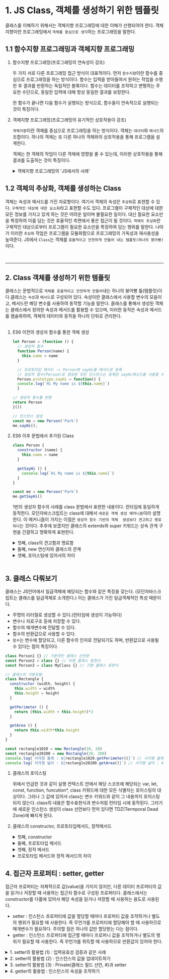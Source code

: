 # 1. JS Class, 객체를 생성하기 위한 템플릿
클래스를 이해하기 위해서는 객체지향 프로그래밍에 대한 이해가 선행되어야 한다. 
객체지향이란 프로그래밍에서 `객체를 중심으로 생각`하는 프로그래밍을 말한다. 

## 1.1 함수지향 프로그래밍과 객체지향 프로그래밍
1. 함수지향 프로그래밍(프로그래밍의 연속성이 강조)

    두 가지 서로 다른 프로그래밍 접근 방식이 대표적이다. 먼저 `함수지향`이란 함수를 중심으로 프로그래밍을 하는 방식이다. 함수는 입력을 받아들여서 원하는 작업을 수행한 후 결과를 반환하는 독립적인 블록이다. 함수는 데이터를 조작하고 변형하는 주요한 수단으로, 동일한 입력에 대해 항상 동일한 결과를 보장한다. 

    한 함수가 끝나면 다음 함수가 실행되는 방식으로, 함수들이 연속적으로 실행되는 것이 특징이다. 

2. 객체지향 프로그래밍(프로그래밍의 유기적인 상호작용이 강조)

    `객체지향`이란 객체를 중심으로 프로그래밍을 하는 방식이다. 객체는 `데이터`와 `메서드`의 조합이다. 하나의 객체는 또 다른 하나의 객체와의 상호작용을 통해 프로그램을 설계한다.  

    객체는 한 객체의 작업이 다른 객체에 영향을 줄 수 있는데, 이러한 상호작용을 통해 결과를 도출하는 것이 특징이다. 

    <details>
    <summary>객체지향 프로그래밍의 'JS에서의 사례'</summary>

    ```javascript 
    // 구체적인 사례로 설명해보자. 
    // 플레이어 객체
    const player = {
      name: "John",
      level: 5,
      health: 100,

      attack(target) {
        console.log(`${this.name}이(가) ${target.name}을(를) 공격합니다!`);
        target.health -= 20;
        console.log(`${target.name}의 체력이 ${target.health} 남았습니다.`);
      }
    };

    // 적 객체
    const enemy = {
      name: "Goblin",
      level: 3,
      health: 50,
    };

    // 플레이어가 적을 공격하는 상호작용
    player.attack(enemy);
    ```

    위의 JS 코드를 실행하면 어떠한 결과를 살펴볼 수 있을까? 아래와 같다. 

    ```bash
    John이(가) Goblin을(를) 공격합니다!
    Goblin의 체력이 30 남았습니다.
    ```

    위의 코드에서 선언한 두 개의 객체(player, enemy)는 각 객체에 대한 속성과 메서드를 가지고 있다. `player.attack(enemy);`는 플레이어가 적을 공격하는 상호작용을 표현한다. 두 객체 간의 상호작용을 통해서 바로 위에 있는 결과를 도출하였다. 흥미로운 점은 객체들 간의 상호작용을 통해 `target.health -= 20` player의 메서드가 호출되었지만, 객체 enemy의 속성을 변경하며 결과를 도출한다는 점이다. 이것이 객체지향 프로그램이 지니는 객체 간의 상호작용을 통한 결과 도출이다. 하나의 독립적인 블록의 연속인 함수지향 프로그래밍과의 차이이다. 이와 같이 객체지향은 독립성보다 유기적인 상호작용이 강조된다. 
    </details>
    

## 1.2 객체의 추상화, 객체를 생성하는 Class
객체는 속성과 메서드를 가진 자료형이다. 여기서 객체의 속성은 `추상화`로 표현할 수 있다. `구체적인 대상에 대한 요소화`라고 표현할 수도 있다. 프로그램이 구체적인 대상에 대한 모든 정보를 가지고 있게 하는 것은 어려운 일이며 불필요한 일이다. 대신 필요한 요소만을 특정하여 이를 담는 것은 효율적인 측면에서 좋은 접근이 될 것이다. `객체의 추상화`란 구체적인 대상으로부터 프로그램이 필요한 요소만을 특정하여 담는 행위를 말한다. 나아가 이러한 `추상화` 작업은 프로그램을 모듈화함으로 프로그래밍의 가독성과 재사용성을 높여준다. JS에서 `Class`는 객체를 `효율적이고 안전하게 만들어 내는 템플릿(하나의 붕어빵)`이다. 

<br/>

---
## 2. Class 객체를 생성하기 위한 템플릿 
클래스는 문법적으로 `객체를 효울적이고 안전하게 만들어`내는 하나의 붕어빵 틀(템플릿)이다.클래스는 `속성`과 `메서드`로 구성되어 있다. 속성이란 클래스에서 사용할 변수의 모음이고, 메서드란 해당 변수를 사용하여 동작할 기능을 말한다. 클래스를 통해서 생성된 객체는 클래스에서 정의한 속성과 메서드를 활용할 수 있으며, 이러한 동작은 속성과 메서드를 캠슐화하여, 객체의 데이터와 동작을 하나의 단위로 관리한다. 
<br/><br/>

1. ES6 이전의 생성자 함수를 통한 객체 생성

    ```javascript 
    let Person = (function () {
      // 생성자 함수
      function Person(name) {
        this.name = name
      }

      // 프로토타입 메서드 -> Person에 sayHi를 메서드로 등록
      // 생성자 함수(Person)로 생성된 모든 인스턴스는 등록된 sayHi메소드를 사용할 수 있다. 
      Person.prototype.sayHi = function() {
      console.log(`Hi My name is ${this.name}`)
      }

    // 생성자 함수를 반환
    return Person
    }())

    // 인스턴스 생성
    const me = new Person('Park')
    me.sayHi();
    ```

2. ES6 이후 문법에서 추가된 Class

    ```javascript
    class Person {
      constructor (name) {
        this.name = name
      }

      getSayHi () {
        console.log(`Hi My name is ${this.name}`)
      }
    }

    const me = new Person('Park')
    me.getSayHi()
    ```

    1번의 생성자 함수의 사례를 class 문법에서 표현한 내용이다. 런타임에 동일하게 동작한다. 모던자바스크립트는 class에 대해서 `새로운 객체 생성 메커니즘`이라 설명한다. 이 메커니즘이 가지는 이점은 `생성자 함수 기반의 객체  생성보다 견고하고 명료하다`는 것이다. 추후에 보겠지만 클래스의  extends와 super 키워드는 상속 관계 구현을 간결하고 명확하게 표현한다. 

    <details>
    <summary>첫째, class의 견고함과 명료함</summary>

    클래스는 `속성과 메서드를 하나의 단위로 캡슐화`하여 기능을 그룹화한다. 외부에서의 직접적인 접근을 제한할 수 있다는 점에서 속성과 메서드의 결합을 생성자 함수보다 견고하게 설정한다. 이에 반해 생성자 함수는 프로토타입을 따로 작성해야 했으며, 이는 클래스에 비해 견고함이 느슨해질 수밖에 없었다.(속성과 메서드가 각각 분리되어 정의되기에) 
    </details>
    <details> 
    <summary>둘째, new 연산자와 클래스의 관계</summary>

    생성자 함수로 생성되는 인스턴스(새로운 객체)는 new 연산자를 동반한다. 클래스 역시 새로운 인스턴스를 생성할 때 new 연산자를 동반해야 한다. 그러나 new를 사용하지 않았을 때 차이가 있는데, 생성자 함수는 일반함수로 동작하지만 클래스는 에러를 발생시킨다. 
    </details>
    <details> 
    <summary>셋째, 호이스팅에 있어서의 차이</summary>

    실행컨텍스트에 해당 스텍이 등록되면 선언된 변수와 함수에 대한 호이스팅이 발생된다. 함수는 함수선언문으로 선언했을 때와 함수표현식으로 선언한 차이에 따라 호이스팅이 달라지지만, 클래스는 변수선언 또는 함수표현식과같이 식별자만 호이스팅된다. 내용은 런타임시에 평가된다는 차이가 있음을 기억해야 한다. 
    </details>  
    <br/>

## 3. 클래스 다뤄보기 
클래스는 JS언어에서 일급객체에 해당되는 함수와 같은 특징을 갖는다. (모던자바스크립트는 클래스를 일급객체로 소개한다.) 이는 클래스가 가진 일급객체적인 특성 때문이다. 

- 무명의 리터럴로 생성할 수 있다.(런타임에 생성이 가능하다)
- 변수나 자료구조 등에 저장할 수 있다. 
- 함수의 매개변수에 전달할 수 있다.
- 함수의 반환값으로 사용할 수 있다. 
- `함수`는 변수에 할당되고, 다른 함수의 인자로 전달되기도 하며, 반환값으로 사용될 수 있다는 점이 특징이다. 

```javascript 
class Person1 {} // 기본적인 클래스 선언문
const Person2 = class {} // 익명 클래스 표현식
const Person3 = class MyClass {} // 기명 클래스 표현식 
```
```javascript 
// 클래스의 기본모델
class Rectangle {
  constructor (width, height) {
    this.width = width
    this.height = height
  }

  getPerimeter () {
    return (this.width + this.height)*2
  }

  getArea () {
    return this.width*this.height
  }
}

const rectangle1020 = new Rectangle(10, 20)
const rectangle20200 = new Rectangle(20, 200)
console.log(`사각형 둘레 : ${rectangle1020.getPerimeter()}`) // 사각형 둘례 : 60
console.log(`사각형 넓이 : ${rectangle20200.getArea()}`) // 사각형 넓이 : 4000
```

1. 클래스의 호이스팅

    위에서 언급한 것과 같이 실행 컨텍스트 안에서 해당 스코프에 해당되는 var, let, const, function, funcution*, class 키워드에 대한 모든 식별자는 호이스팅의 대상이다. 그러나 그 값에 있어서 class는 변수 키워드와 같이 그 내용까지 호이스팅되지 않는다. class의 내용은 함수표현식과 변수처럼 런타임 시에 동작된다. 그러기에 새로운 인스턴스 생성이 class 선언보다 먼저 있다면 TDZ(Termporal Dead Zone)에 빠지게 된다. 

2. 클래스의 constructor, 프로토타입메서드, 정적메서드

    <details>
    <summary>첫째, constructor</summary>

    constructor는 클래스의 인스턴스(객체의 속성)을 생성하고 초기화하기 위한 메서드로 최대 한 개만 존재할 수 있다. constructor는 매개변수를 받을 수 있는데, new 연산자로 새로운 인스턴스를 생성할 때 선언한 인자를 받아 객체의 속성을 초기화한다. 

    ```typescript 
    // Typescript - class 에서의 타입정의 
    class Rectangle {
      width:number;
      height:number;
      constructor (width:number, height:number) {
        this.width = width
        this.height = height
      }
    }

    const newRectangle = new Rectangle(10, 10)
    ```

    위의 사례는 TS에서 class를 생성하는 법이다. 클래스에서는 객체 속성에 대한 타입 정의와, 매개변수에 대한 타입 정의가 각각 필요하다. 이때 눈여겨 볼 부분이 객체 속성에 대한 타입 정의로, constructor 밖에서 선언된다.

    - 정리하면, 첫째로 클래스의 인스턴스는 new 연산자로 호출하는데, 암묵적으로 빈 객체가 이때 생성되며, 이때 this가 인스턴스에 바인딩된다. 
    - 둘째, constructor 메서드를 통해 this에 바인딩되어 있는 인스턴스가 초기화되며, 설정된 내용에 따라 프로퍼티를 추가하고, 초기값을 할당한다. 
    - 셋째, 클래스의 모든 처리가 끝나면 완성된 인스턴스가 바잉딘됭 this가 암묵적으로 반횐된댜.  

    </details>

    <details>
    <summary>둘째, 프로토타입 메서드</summary>

     코드에서 `getPerimeter()`와 `getArea()`가 바로 프로토타입 메서드에 해당된다. 두 함수는 class 내의 constructor 메서드와 연결되어 있다. 인스텐스 생성 시 constructor 로 선언된 속성에 접근하여 데이터를 활용한다. class를 통해 생성된 모든 인스턴스들은 constructor에 상속된 `getPerimeter()`와 `getArea()`에 접근하여 동작을 수행한다. 이를 통해 메모리의 중복 사용을 제한하여, 효율적인 메모리 사용을 가능하게 함으로 유지보수와 확장성 측면에서 유리하다. 
    </details>

    <details>
    <summary>셋째, 정적 메서드</summary>

     정적 메서드는 인스턴스를 생성하지 않아도 호출할 수 있는 메서드이다. 클래스에서 정적 메서느는 static 키워드와 함께 선언된다. 

     ```javascript
     class Person {
        constructor (name) {
          this.name = name
        }

        getSayHi () {
          console.log(`Hi My name is ${this.name}`)
        }
        static getName (name) {
          return `Hi, ${name}`
        }
      }

      console.log(Person.getName('Park'))
     ```

     위의 코드의 실행은 아래와 같다. 
     ```bash
     Hi, Park
     ```

     새로운 인스턴스 생성 없이 메서드만을 실행한다. 인스턴스를 생성하지 않는다는 것은 객체의 속성을 생성하지 않는다는 점이다. constructor와 상관없이 정적 메서드는 class 자체에 바인딩된다. 이렇게 바인된 정적 메서드는 함수 자체로 평가된다. 
    </details>

    <details>
    <summary>프로토타입 메서드와 정적 메서드의 차이</summary>

    1. 첫째, 프로토타입 체인 여부 : `프로토타입 메서드`는 인스턴스의 프로토타입 체인에 존재하며, 인스턴스를 통해 호출된다. 반면 `정적 메서드`는 독립적으로 생성되며 클래스 자체에 의해 직접호출된다. 
    2. 둘째, 인스턴스 생성 여부 : `프로토타입 메서드`는 인스턴스의 생성을 통해서만 호출된다. 이는 프로토타입 메서드의 동작방식에 있다. 반면에 `정적메서드`는 인스턴스를 생성하지 않기에 독립적으로 클래스 자체로 호출될 수 있다. 
    3. 정적 메서드의 참조 대상 : `정적 메서드`는 인스턴스를 생성하지 않기에, 특정 인스턴스의 속성에 접근할 수 없다. 
    
    <br/>
    이를 풀어서 설명하면, 정적 메서드는 클래스 자체에 속해 있는 메스드라면, 프로토타입은 해당 클래스로 생성된 인스턴스의 프로토타입 체인에 위치한 메서드이다. 그러기에 정적 메서드는 인스턴스 생성과 관계가 없으며, 클래스 자체에 대해 호출되는 메서드로 프로토타입 체인 발생에 영향을 주지 않는다. this의 측면에서 정적메서드와 프로토타입 메서드는 바인딩의 대상이 다른데, 정적메서드는 클래스를, 프로토타입 메서드는 인스턴스를 가리킨다. 
    </details>

## 4. 접근자 프로퍼티 : setter, getter
접근자 프로퍼티는 자체적으로 값(value)을 가지지 않지만, 다른 데이터 프로퍼티의 값을 읽거나 저장할 때 사용하는 접근자 함수로 구성된 프로퍼티다. 클래스에서는 constructor를 다룸에 있어서 해당 속성을 읽거나 저장할 때 사용하는 용도로 사용된다. 

- setter : 인스턴스 프로퍼티에 값을 할당할 때마다 프로퍼티 값을 조작하거나 별도의 행위가 필요할 때 사용한다. 즉 무언가를 프로퍼티에 할당해야 할 때 사용하므로 매개변수가 필요하다. 주의할 점은 하나의 값만 할당받는 다는 점이다. 
- getter : 인스턴스 프로퍼티에 접근할 때마다 프로퍼니 값을 조작하거나 별도의 행위가 필요할 때 사용한다. 즉 무언가를 취득할 때 사용하므로 반환값이 있어야 한다. 

<details>
<summary>1. setter의 활용법 (1) : 입력유효성 검증과 같은 사례</summary>

```javascript  
class Rectangle {
  constructor(width, height) {
    this.widthValidity = width;
    this.heightValidity = height;
  }

  set widthValidity(value) {
    if (value <= 0) {
      throw new Error('Width must be greater than 0');
    }
    this.width = value;
  }

  set heightValidity(value) {
    if (value <= 0) {
      throw new Error('Height must be greater than 0');
    }
    this.height = value;
  }
}

const rectangle1 = new Rectangle(1, 10);
console.log("rectangle1 - ", rectangle1)
const rectangle2 = new Rectangle(-1, 10);
console.log("rectangle2 - ", rectangle2)
```

setter를 사용하는 가장 일반적인 사례이다. 클래스(Rectangle)를 통해 인스턴스를 생성할 때, 전달되는 값의 유효성 검증을 실행하고 난 뒤에 속성의 값으로 할당한다. 만약 유효성 검증에 걸리는 값이 대입되면 어떻게 될까? 

```bash
rectangle1 -  Rectangle { width: 1, height: 10 }
/nodeTest.js:96
      throw new Error('Width must be greater than 0');
      ^
Error: Width must be greater than 0
```

여기서 setter를 사용하는 규칙이 있다. constructor 에서 setter를 사용하려면, 해당 접근자 함수를 호출해야 한다는 점(`this.widthValidity`, `this.heightValidity`)이다. `this.setterName = ''`를 통해서 setter 메서드를 호출할 수 있다. 이를 통해서 인스턴스를 생성하기 전에 유효성 검증과 같은 내용을 실행할 수 있다. 
</details>

<details>
<summary>2. setter의 활용법 (2) : 인스턴스의 값을 업데이트하기</summary>

```javascript 
const rectangle = new Rectangle(1, 10);
console.log("rectangle - ", rectangle)
rectangle.widthValidity = 100;
console.log("rectangle - ", rectangle)
```

외부에서 `this.setterName = ''`를 선언하면, 클래스의 setter가 호출되며, 인스턴스의 값을 업데이트 한다. 콘솔에서는 아래와 같은 결과를 볼 수 있다. 

```javascript
rectangle -  Rectangle { width: 1, height: 10 }
rectangle -  Rectangle { width: 100, height: 10 }
```
</details>

<details>
<summary>3. setter의 활용법 (3) : Private(클래스 필드 선언, #)과 setter</summary>

다음 주제에서 살펴보겠지만 Private는 클래스 외부에서 인스턴스에 접근하는 것을 제한할 때 사용된다. 여기서 제한이란 외부에서 인스턴스의 속성을 변경할 수 없는 것을 말한다. 그럼에도 필요에 따라서 인스턴스의 속성에 접근하고자 할 때, setter를 활용할 수 있다. 코드는 해당 주제를 다루면서 제시하려 한다. 
</details>

<details>
<summary>4. getter의 활용법 : 인스턴스의 속성을 조작하기</summary>

```javascript
class Rectangle {
  constructor (width, height) {
    this.width = width
    this.height = height
  }

  getPerimeter () {
    return (this.width + this.height)*2
  }
  get area () {
    return this.width*this.height
  }
}

const rectangle1020 = new Rectangle(10, 20)
console.log(new Rectangle(10, 20).getPerimeter()) // 60
console.log(new Rectangle(10, 20).area) // 200 
```

위의 클래스에는 `메서드로 선언된 getPerimeter`와 `접근자 함수로 선언된 get area` 가 있다. 런타임 완경에서 두 함수는 내부로직이 동일하다면 동일한 결과를 가져오지만, 호출하는 방식이 다르다. 메서드는 메서드로 호출해야 함으로 (소괄호)를 동반한다. 반면에, 접근자 함수는 속성과 같이 다뤄지기에 (소괄호) 없이도 동작이 이뤄진다. 

</details>
